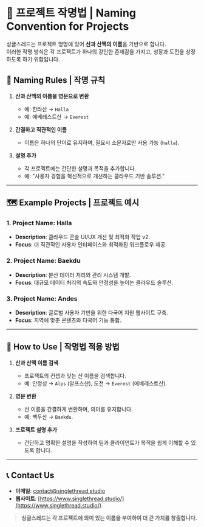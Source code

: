 # 🗻 프로젝트 작명법 | Naming Convention for Projects

싱글스레드는 프로젝트 명명에 있어 **산과 산맥의 이름**을 기반으로 합니다.  
이러한 작명 방식은 각 프로젝트가 하나의 강인한 존재감을 가지고, 성장과 도전을 상징하도록 하기 위함입니다.

## 🌟 Naming Rules | 작명 규칙

1. **산과 산맥의 이름을 영문으로 변환**
   - 예: 한라산 → `Halla`
   - 예: 에베레스트산 → `Everest`

2. **간결하고 직관적인 이름**
   - 이름은 하나의 단어로 유지하며, 필요시 소문자로만 사용 가능 (`halla`).

3. **설명 추가**
   - 각 프로젝트에는 간단한 설명과 목적을 추가합니다.
   - 예: "사용자 경험을 혁신적으로 개선하는 클라우드 기반 솔루션."

---

## 🗺️ Example Projects | 프로젝트 예시

### 1. **Project Name: Halla**
- **Description**: 클라우드 콘솔 UI/UX 개선 및 최적화 작업 v2.
- **Focus**: 더 직관적인 사용자 인터페이스와 최적화된 워크플로우 제공.

### 2. **Project Name: Baekdu**
- **Description**: 분산 데이터 처리와 관리 시스템 개발.
- **Focus**: 대규모 데이터 처리의 속도와 안정성을 높이는 클라우드 솔루션.

### 3. **Project Name: Andes**
- **Description**: 글로벌 사용자 기반을 위한 다국어 지원 웹사이트 구축.
- **Focus**: 지역에 맞춘 콘텐츠와 다국어 기능 통합.

---

## 📘 How to Use | 작명법 적용 방법

1. **산과 산맥 이름 검색**
   - 프로젝트의 컨셉과 맞는 산 이름을 검색합니다.
   - 예: 안정성 → `Alps` (알프스산), 도전 → `Everest` (에베레스트산).

2. **영문 변환**
   - 산 이름을 간결하게 변환하며, 의미를 유지합니다.
   - 예: 백두산 → `Baekdu`.

3. **프로젝트 설명 추가**
   - 간단하고 명확한 설명을 작성하여 팀과 클라이언트가 목적을 쉽게 이해할 수 있도록 합니다.

---

## 📞 Contact Us
- **이메일**: [contact@singlethread.studio](mailto:contact@singlethread.studio)
- **웹사이트**: [https://www.singlethread.studio/](https://www.singlethread.studio/)

> **싱글스레드는 각 프로젝트에 의미 있는 이름을 부여하여 더 큰 가치를 창출합니다.**

